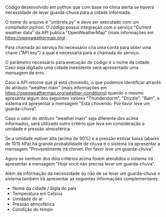 Código desenvolvido em python que com base no clima alerta se haverá necessidade de levar guarda-chuva para a cidade informada.

O nome do arquivo é "umbrela.py" e deve ser executado com um compilador python. O código possui integração com o serviço "Current weather data" 
da API publica "OpenWeatherMap" (mais informações em https://openweathermap.org).

Para chamada ao serviço foi necessário cria uma conta para obter uma chave ("API key") a qual é necessaria para a chamada do serviço.

O parâmetro necessário para execução do código é o nome da cidade. Caso seja digitado uma cidade inexistente será apresentado uma mensagem de erro.

Caso a API retorne que já está chovendo, o que podemos identificar através do atributo "weather.main" (mais informações em https://openweathermap.org/weather-conditions)
quando o mesmo apresenta algum dos seguintes valores "Thunderstorm", "Drizzle", "Rain", o sistema irá apresentar a mensagem "Está chovendo. Por favor leve um guarda-chuva".

Caso o valor do atributo "weather.main" seja diferente dos acima informados, será utilizado outro critério que leva em consideração a umidade e pressão atmosférica.

Se a umidade estiver alta (acima de 90%) e a pressão estivar baixa (abaixo de 1015 hPa) há grande probabilidade de chuva e o sistema irá apresentar
a mensagem "Provavelmente irá chover. Por favor leve um guarda-chuva".

Agora se nenhum dos dois critérios acima forem atendidos o sistema irá apresentar a mensagem "Hoje você não precisa levar um guarda-chuva".

Além da informação da necessidade ou não de se levar um guarda-chuva o sistema também irá apresentar as seguintes informações complementares:
- Nome da cidade / Sigla do país
- Temperatura em Celsius
- Umidade do ar
- Pressão atmosférica
- Condição do tempo
